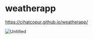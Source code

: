 # weatherapp


https://cihatcopur.github.io/weatherapp/


![Untitled](https://user-images.githubusercontent.com/109276013/194472457-b29ee289-3ed7-45a4-be50-dc315559c219.png)
